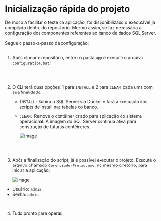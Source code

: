# Inicialização rápida do projeto

De modo á facilitar o teste da aplicação, foi disponibilizado o executável já compilado dentro do repositório.
Mesmo assim, se faz necessária a configuração dos componentes referentes ao banco de dados SQL Server.
<br/>
<br/>
Segue o passo-a-passo da configuração:
<br/>
<br/>

1. Após clonar o repositório, entre na pasta `app` e execute o arquivo `configuration.bat`;
  <br/>
  <br/>
  
2. O CLI terá duas opções: 1 para `INSTALL` e 2 para `CLEAN`, cada uma com sua finalidade:
   <br/>
   - ``INSTALL:`` Subirá o SQL Server via Docker e fará a execução dos scripts de install nas tabelas do banco.
   - ``CLEAN:`` Remove o contâiner criado para aplicação do sistema operacional. A imagem do SQL Server continua ativa para construção de futuros contêineres.

      ![image](https://github.com/user-attachments/assets/0e15a256-6308-4106-b8da-ddaec82e7c3e)
  <br/>
  <br/>

3. Após a finalização do script, já é possível executar o projeto. Execute o arquivo chamado ``GerenciadorFrotas.exe``, no mesmo diretório, para iniciar a aplicação;
   <br/>
   
     ![image](https://github.com/user-attachments/assets/5ce755fd-e759-4a33-ba32-d475c62afcb8)

  - Usuário: `admin`
  - Senha: `admin`

  <br/>

4. Tudo pronto para operar.

  
